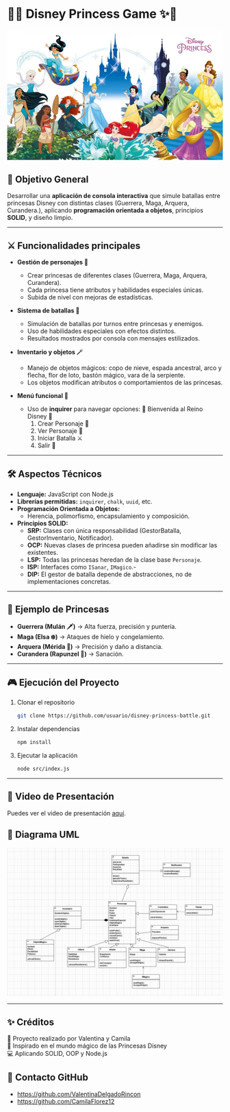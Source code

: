 # 👑✨ Disney Princess Game ✨👑

![Princesas Disney](./multimedia/Princesas-disney.webp)

## 🎯 Objetivo General
Desarrollar una **aplicación de consola interactiva** que simule batallas entre princesas Disney con distintas clases (Guerrera, Maga, Arquera, Curandera.), aplicando **programación orientada a objetos**, principios **SOLID**, y diseño limpio.

---

## ⚔️ Funcionalidades principales
- **Gestión de personajes 👸**
  - Crear princesas de diferentes clases (Guerrera, Maga, Arquera, Curandera).
  - Cada princesa tiene atributos y habilidades especiales únicas.
  - Subida de nivel con mejoras de estadísticas.

- **Sistema de batallas 🏰**
  - Simulación de batallas por turnos entre princesas y enemigos.
  - Uso de habilidades especiales con efectos distintos.
  - Resultados mostrados por consola con mensajes estilizados.

- **Inventario y objetos 🪄**
  - Manejo de objetos mágicos: copo de nieve, espada ancestral, arco y flecha, flor de loto, bastón mágico, vara de la serpiente.
  - Los objetos modifican atributos o comportamientos de las princesas.


- **Menú funcional 🌟**
  - Uso de **inquirer** para navegar opciones:
    👑 Bienvenida al Reino Disney 👑
    1. Crear Personaje 🎀
    2. Ver Personaje 🌸
    3. Iniciar Batalla ⚔️
    4. Salir 🏰

---

## 🛠️ Aspectos Técnicos
- **Lenguaje:** JavaScript con Node.js
- **Librerías permitidas:** `inquirer`, `chalk`, `uuid`, etc.
- **Programación Orientada a Objetos:**
  - Herencia, polimorfismo, encapsulamiento y composición.
- **Principios SOLID:**
  - **SRP:** Clases con única responsabilidad (GestorBatalla, GestorInventario, Notificador).
  - **OCP:** Nuevas clases de princesa pueden añadirse sin modificar las existentes.
  - **LSP:** Todas las princesas heredan de la clase base `Personaje`.
  - **ISP:** Interfaces como `ISanar`, `IMagico`.-
  - **DIP:** El gestor de batalla depende de abstracciones, no de implementaciones concretas.

---

## 📖 Ejemplo de Princesas
- **Guerrera (Mulán 🗡️)** → Alta fuerza, precisión y puntería.
- **Maga (Elsa ❄️)** → Ataques de hielo y congelamiento.
- **Arquera (Mérida 🏹)** → Precisión y daño a distancia.
- **Curandera (Rapunzel 🌸)** → Sanación.

---

## 🎮 Ejecución del Proyecto
1. Clonar el repositorio
   ```bash
   git clone https://github.com/usuario/disney-princess-battle.git
   ```
2. Instalar dependencias
   ```bash
   npm install
   ```
3. Ejecutar la aplicación
   ```bash
   node src/index.js
   ```

---
## 🎥 Video de Presentación

Puedes ver el video de presentación [aquí](acacolocasELVIDEO).

## 📌 Diagrama UML
*![UML Disney](./multimedia/umlprincessoff.webp)*

---

## ✨ Créditos
👑 Proyecto realizado por Valentina y Camila  
🌟 Inspirado en el mundo mágico de las Princesas Disney  
💻 Aplicando SOLID, OOP y Node.js

## 📩 Contacto GitHub
- https://github.com/ValentinaDelgadoRincon
- https://github.com/CamilaFlorez12 
